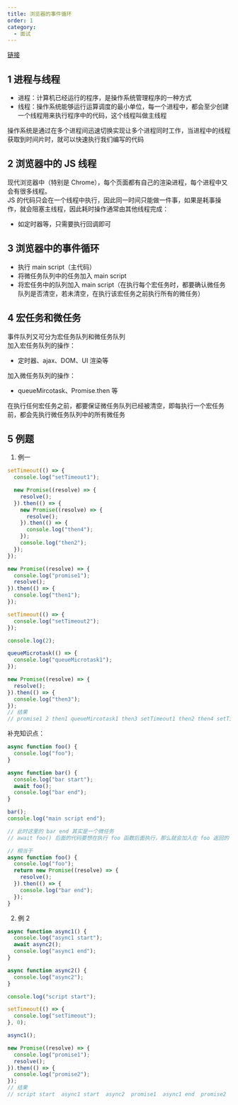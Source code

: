 ```yaml
---
title: 浏览器的事件循环
order: 1
category:
  - 面试
---
```


[链接](https://juejin.cn/post/7067780709548720136)

## 1 进程与线程

- 进程：计算机已经运行的程序，是操作系统管理程序的一种方式
- 线程：操作系统能够运行运算调度的最小单位，每一个进程中，都会至少创建一个线程用来执行程序中的代码，这个线程叫做主线程

操作系统是通过在多个进程间迅速切换实现让多个进程同时工作，当进程中的线程获取到时间片时，就可以快速执行我们编写的代码

## 2 浏览器中的 JS 线程

现代浏览器中（特别是 Chrome），每个页面都有自己的渲染进程，每个进程中又会有很多线程。  
JS 的代码只会在一个线程中执行，因此同一时间只能做一件事，如果是耗事操作，就会阻塞主线程，因此耗时操作通常由其他线程完成：

- 如定时器等，只需要执行回调即可

## 3 浏览器中的事件循环

- 执行 main script（主代码）
- 将微任务队列中的任务加入 main script
- 将宏任务中的队列加入 main script（在执行每个宏任务时，都要确认微任务队列是否清空，若未清空，在执行该宏任务之前执行所有的微任务）

## 4 宏任务和微任务

事件队列又可分为宏任务队列和微任务队列  
加入宏任务队列的操作：

- 定时器、ajax、DOM、UI 渲染等

加入微任务队列的操作：

- queueMircotask、Promise.then 等

在执行任何宏任务之前，都要保证微任务队列已经被清空，即每执行一个宏任务前，都会先执行微任务队列中的所有微任务

## 5 例题

1. 例一

```js
setTimeout(() => {
  console.log("setTimeout1");

  new Promise((resolve) => {
    resolve();
  }).then(() => {
    new Promise((resolve) => {
      resolve();
    }).then(() => {
      console.log("then4");
    });
    console.log("then2");
  });
});

new Promise((resolve) => {
  console.log("promise1");
  resolve();
}).then(() => {
  console.log("then1");
});

setTimeout(() => {
  console.log("setTimeout2");
});

console.log(2);

queueMicrotask(() => {
  console.log("queueMicrotask1");
});

new Promise((resolve) => {
  resolve();
}).then(() => {
  console.log("then3");
});
// 结果
// promise1 2 then1 queueMircotask1 then3 setTimeout1 then2 then4 setTiemout2
```

补充知识点：

```js
async function foo() {
  console.log("foo");
}

async function bar() {
  console.log("bar start");
  await foo();
  console.log("bar end");
}

bar();
console.log("main script end");

// 此时这里的 bar end 其实是一个微任务
// await foo() 后面的代码要想在执行 foo 函数后面执行，那么就会加入在 foo 返回的 Promise的 then 里面的

// 相当于
async function foo() {
  console.log("foo");
  return new Promise((resolve) => {
    resolve();
  }).then(() => {
    console.log("bar end");
  });
}
```

2. 例 2

```js
async function async1() {
  console.log("async1 start");
  await async2();
  console.log("async1 end");
}

async function async2() {
  console.log("async2");
}

console.log("script start");

setTimeout(() => {
  console.log("setTimeout");
}, 0);

async1();

new Promise((resolve) => {
  console.log("promise1");
  resolve();
}).then(() => {
  console.log("promise2");
});
// 结果
// script start  async1 start  async2  promise1  async1 end  promise2  setTimeout
```
